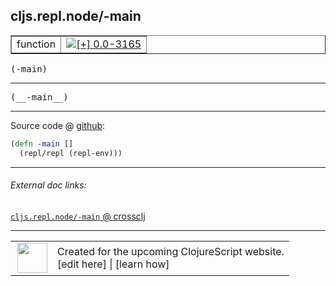 ## cljs.repl.node/-main



 <table border="1">
<tr>
<td>function</td>
<td><a href="https://github.com/cljsinfo/cljs-api-docs/tree/0.0-3165"><img valign="middle" alt="[+] 0.0-3165" title="Added in 0.0-3165" src="https://img.shields.io/badge/+-0.0--3165-lightgrey.svg"></a> </td>
</tr>
</table>

<samp>(-main)</samp><br>

---

 <samp>
(__-main__)<br>
</samp>

---







Source code @ [github]():

```clj
(defn -main []
  (repl/repl (repl-env)))
```

<!--
Repo - tag - source tree - lines:

 <pre>

</pre>

-->

---



###### External doc links:

[`cljs.repl.node/-main` @ crossclj](http://crossclj.info/fun/cljs.repl.node/-main.html)<br>

---

 <table>
<tr><td>
<img valign="middle" align="right" width="48px" src="http://i.imgur.com/Hi20huC.png">
</td><td>
Created for the upcoming ClojureScript website.<br>
[edit here] | [learn how]
</td></tr></table>

[edit here]:https://github.com/cljsinfo/cljs-api-docs/blob/master/cljsdoc/cljs.repl.node/-main.cljsdoc
[learn how]:https://github.com/cljsinfo/cljs-api-docs/wiki/cljsdoc-files

<!--

This information was too distracting to show to readers, but I'll leave it
commented here since it is helpful to:

- pretty-print the data used to generate this document
- and show how to retrieve that data



The API data for this symbol:

```clj
{:ns "cljs.repl.node",
 :name "-main",
 :signature ["[]"],
 :name-encode "-main",
 :history [["+" "0.0-3165"]],
 :type "function",
 :full-name-encode "cljs.repl.node/-main",
 :source {:code "(defn -main []\n  (repl/repl (repl-env)))",
          :title "Source code",
          :repo "clojurescript",
          :tag "r1.8.40",
          :filename "src/main/clojure/cljs/repl/node.clj",
          :lines [225 226],
          :url "https://github.com/clojure/clojurescript/blob/r1.8.40/src/main/clojure/cljs/repl/node.clj#L225-L226"},
 :usage ["(-main)"],
 :full-name "cljs.repl.node/-main",
 :cljsdoc-url "https://github.com/cljsinfo/cljs-api-docs/blob/master/cljsdoc/cljs.repl.node/-main.cljsdoc"}

```

Retrieve the API data for this symbol:

```clj
;; from Clojure REPL
(require '[clojure.edn :as edn])
(-> (slurp "https://raw.githubusercontent.com/cljsinfo/cljs-api-docs/catalog/cljs-api.edn")
    (edn/read-string)
    (get-in [:symbols "cljs.repl.node/-main"]))
```

-->
